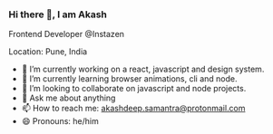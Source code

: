 ### Hi there 👋, I am Akash

Frontend Developer @Instazen

Location: Pune, India

- 🔭 I’m currently working on a react, javascript and design system.
- 🌱 I’m currently learning browser animations, cli and node.
- 👯 I’m looking to collaborate on javascript and node projects.
- 💬 Ask me about anything
- 📫 How to reach me: [akashdeep.samantra@protonmail.com](mailto:akashdeep.samantra@protonmail.com)
- 😄 Pronouns: he/him

<!--
**akashdsamantra/akashdsamantra** is a ✨ _special_ ✨ repository because its `README.md` (this file) appears on your GitHub profile.

Here are some ideas to get you started:

- 🔭 I’m currently working on ...
- 🌱 I’m currently learning ...
- 👯 I’m looking to collaborate on ...
- 🤔 I’m looking for help with ...
- 💬 Ask me about ...
- 📫 How to reach me: ...
- 😄 Pronouns: ...
- ⚡ Fun fact: 
-->

